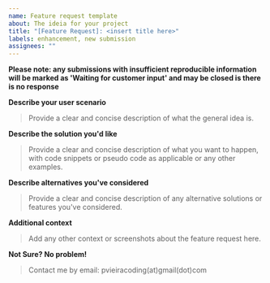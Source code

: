 ```yaml
---
name: Feature request template
about: The ideia for your project
title: "[Feature Request]: <insert title here>"
labels: enhancement, new submission
assignees: ""
---
```


**Please note: any submissions with insufficient reproducible information will be marked as 'Waiting for customer input' and may be closed is there is no response**

**Describe your user scenario**

> Provide a clear and concise description of what the general idea is.

**Describe the solution you'd like**

> Provide a clear and concise description of what you want to happen, with code snippets or pseudo code as applicable or any other examples.

**Describe alternatives you've considered**

> Provide a clear and concise description of any alternative solutions or features you've considered.

**Additional context**

> Add any other context or screenshots about the feature request here.

**Not Sure? No problem!**

> Contact me by email: pvieiracoding(at)gmail(dot)com
